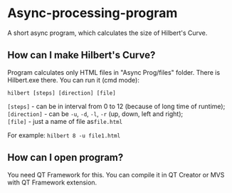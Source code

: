 # Async-processing-program
A short async program, which calculates the size of Hilbert's Curve. 

<h2> How can I make Hilbert's Curve? </h2>
Program calculates only HTML files in "Async Prog/files" folder. There is Hilbert.exe there. You can run it (cmd mode):

`hilbert [steps] [direction] [file]`

`[steps]` - can be in interval from 0 to 12 (because of long time of runtime); <br>
`[direction]` - can be `-u`, `-d`, `-l`, `-r` (up, down, left and right); <br>
`[file]` - just a name of file as`file.html`

For example: `hilbert 8 -u file1.html`

<h2> How can I open program? </h2>
You need QT Framework for this. You can compile it in QT Creator or MVS with QT Framework extension. 
